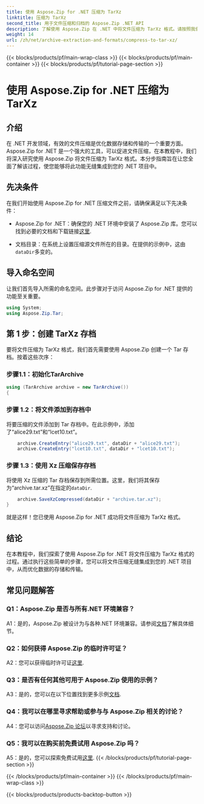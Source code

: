 ```yaml
---
title: 使用 Aspose.Zip for .NET 压缩为 TarXz
linktitle: 压缩为 TarXz
second_title: 用于文件压缩和归档的 Aspose.Zip .NET API
description: 了解使用 Aspose.Zip 在 .NET 中将文件压缩为 TarXz 格式。请按照我们的分步指南进行高效的文件存储和传输。
weight: 14
url: /zh/net/archive-extraction-and-formats/compress-to-tar-xz/
---
```


{{< blocks/products/pf/main-wrap-class >}}
{{< blocks/products/pf/main-container >}}
{{< blocks/products/pf/tutorial-page-section >}}

# 使用 Aspose.Zip for .NET 压缩为 TarXz

## 介绍

在 .NET 开发领域，有效的文件压缩是优化数据存储和传输的一个重要方面。 Aspose.Zip for .NET 是一个强大的工具，可以促进文件压缩，在本教程中，我们将深入研究使用 Aspose.Zip 将文件压缩为 TarXz 格式。本分步指南旨在让您全面了解该过程，使您能够将此功能无缝集成到您的 .NET 项目中。

## 先决条件

在我们开始使用 Aspose.Zip for .NET 压缩文件之前，请确保满足以下先决条件：

-  Aspose.Zip for .NET：确保您的 .NET 环境中安装了 Aspose.Zip 库。您可以找到必要的文档和下载链接[这里](https://reference.aspose.com/zip/net/).

- 文档目录：在系统上设置压缩源文件所在的目录。在提供的示例中，这由`dataDir`多变的。

## 导入命名空间

让我们首先导入所需的命名空间。此步骤对于访问 Aspose.Zip for .NET 提供的功能至关重要。

```csharp
using System;
using Aspose.Zip.Tar;
```

## 第 1 步：创建 TarXz 存档

要将文件压缩为 TarXz 格式，我们首先需要使用 Aspose.Zip 创建一个 Tar 存档。按着这些次序：

### 步骤1.1：初始化TarArchive

```csharp
using (TarArchive archive = new TarArchive())
{
```

### 步骤 1.2：将文件添加到存档中

将要压缩的文件添加到 Tar 存档中。在此示例中，添加了“alice29.txt”和“lcet10.txt”。

```csharp
    archive.CreateEntry("alice29.txt", dataDir + "alice29.txt");
    archive.CreateEntry("lcet10.txt", dataDir + "lcet10.txt");
```

### 步骤 1.3：使用 Xz 压缩保存存档

将使用 Xz 压缩的 Tar 存档保存到所需位置。这里，我们将其保存为“archive.tar.xz”在指定的`dataDir`.

```csharp
    archive.SaveXzCompressed(dataDir + "archive.tar.xz");
}
```

就是这样！您已使用 Aspose.Zip for .NET 成功将文件压缩为 TarXz 格式。

## 结论

在本教程中，我们探索了使用 Aspose.Zip for .NET 将文件压缩为 TarXz 格式的过程。通过执行这些简单的步骤，您可以将文件压缩无缝集成到您的 .NET 项目中，从而优化数据的存储和传输。

## 常见问题解答

### Q1：Aspose.Zip 是否与所有.NET 环境兼容？

 A1：是的，Aspose.Zip 被设计为与各种.NET 环境兼容。请参阅[文档](https://reference.aspose.com/zip/net/)了解具体细节。

### Q2：如何获得 Aspose.Zip 的临时许可证？

 A2：您可以获得临时许可证[这里](https://purchase.aspose.com/temporary-license/).

### Q3：是否有任何其他可用于 Aspose.Zip 使用的示例？

 A3：是的，您可以在以下位置找到更多示例[文档](https://reference.aspose.com/zip/net/).

### Q4：我可以在哪里寻求帮助或参与与 Aspose.Zip 相关的讨论？

 A4：您可以访问[Aspose.Zip 论坛](https://forum.aspose.com/c/zip/37)以寻求支持和讨论。

### Q5：我可以在购买前免费试用 Aspose.Zip 吗？

 A5：是的，您可以探索免费试用[这里](https://releases.aspose.com/zip/net).
{{< /blocks/products/pf/tutorial-page-section >}}

{{< /blocks/products/pf/main-container >}}
{{< /blocks/products/pf/main-wrap-class >}}

{{< blocks/products/products-backtop-button >}}
